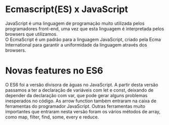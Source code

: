 <h1>Ecmascript(ES) x JavaScript</h1>

<p>JavaScript é uma linguagem de programação muito utilizada pelos programadores front-end, uma vez que esta linguagem é interpretada pelos browsers que utilizamos.<br>O EcmaScript é um padrão para a linguagem JavaScript, criado pela Ecma International para garantir a uniformidade da linguagem através dos browsers.</p>

<h1>Novas features no ES6</h1>

<p>O ES6 foi a versão divisora de águas no JavaScript. A partir desta versão passamos a ter a declaração de variáveis com let e const, deixando de depender da declaração com var, que pode gerar alguns problemas inesperados no código. As arrow function também entraram na caixa de ferramentas do programador JavaScript. Outras ferramentas muito importantes que entraram nesta versão foram os vários métodos de array, como map, filter, find, some, every e reduce.</p>